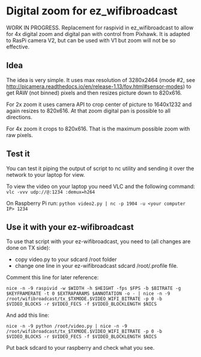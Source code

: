 # Digital zoom for ez_wifibroadcast

WORK IN PROGRESS. Replacement for raspivid in ez_wifibroadcast to allow for 4x digital zoom and digital pan with control from Pixhawk. It is adapted to RasPi camera V2, but can be used with V1 but zoom will not be so effective.

## Idea
The idea is very simple. It uses max resolution of 3280x2464 (mode #2, see http://picamera.readthedocs.io/en/release-1.13/fov.html#sensor-modes)
to get RAW (not binned) pixels and then resizes picture down to 820x616.

For 2x zoom it uses camera API to crop center of picture to 1640x1232 and again resizes to 820x616. At that zoom digital pan is possible to all directions.

For 4x zoom it crops to 820x616. That is the maximum possible zoom with raw pixels.

## Test it
You can test it piping the output of script to nc utility and sending it over the network to your laptop for view.

To view the video on your laptop you need VLC and the following command:
``
vlc -vvv udp://@:1234 :demux=h264
``

On Raspberry Pi run:
``
python video2.py | nc -p 1904 -u <your computer IP> 1234
``

## Use it with your ez-wifibroadcast
To use that script with your ez-wifibroadcast, you need to (all changes are done on TX side):
- copy video.py to your sdcard /root folder
- change one line in your ez-wifibroadcast sdcard /root/.profile file.

Comment this line for later reference:
```
nice -n -9 raspivid -w $WIDTH -h $HEIGHT -fps $FPS -b $BITRATE -g $KEYFRAMERATE -t 0 $EXTRAPARAMS $ANNOTATION -o - | nice -n -9 /root/wifibroadcast/tx_$TXMODE.$VIDEO_WIFI_BITRATE -p 0 -b $VIDEO_BLOCKS -r $VIDEO_FECS -f $VIDEO_BLOCKLENGTH $NICS
```

And add this line:
```
nice -n -9 python /root/video.py | nice -n -9 /root/wifibroadcast/tx_$TXMODE.$VIDEO_WIFI_BITRATE -p 0 -b $VIDEO_BLOCKS -r $VIDEO_FECS -f $VIDEO_BLOCKLENGTH $NICS
```

Put back sdcard to your raspberry and check what you see.
